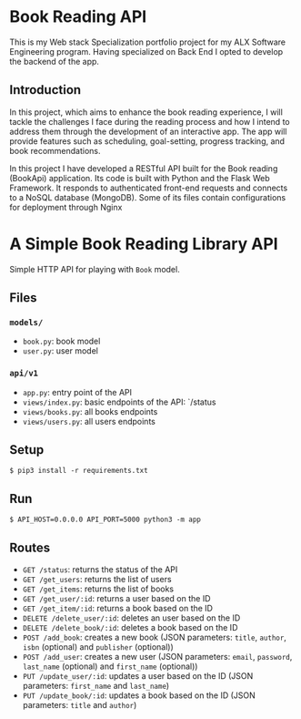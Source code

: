 # Book Reading API
This is my Web stack Specialization portfolio project for my ALX Software Engineering program. Having specialized on Back End I opted to develop the backend of the app.

## Introduction
In this project, which aims to enhance the book reading experience, I will tackle the challenges I face during the reading process and how I intend to address them through the development of an interactive app. The app will provide features such as scheduling, goal-setting, progress tracking, and book recommendations.

In this project I have developed a RESTful API built for the Book reading (BookApi) application. Its code is built with Python and the Flask Web Framework. It responds to authenticated front-end requests and connects to a NoSQL database (MongoDB). Some of its files contain configurations for deployment through Nginx


# A Simple Book Reading Library API

Simple HTTP API for playing with `Book` model.


## Files

### `models/`

- `book.py`: book model
- `user.py`: user model

### `api/v1`

- `app.py`: entry point of the API
- `views/index.py`: basic endpoints of the API: `/status
- `views/books.py`: all books endpoints
- `views/users.py`: all users endpoints


## Setup

```
$ pip3 install -r requirements.txt
```


## Run

```
$ API_HOST=0.0.0.0 API_PORT=5000 python3 -m app
```


## Routes

- `GET /status`: returns the status of the API
- `GET /get_users`: returns the list of users
- `GET /get_items`: returns the list of books
- `GET /get_user/:id`: returns a user based on the ID
- `GET /get_item/:id`: returns a book based on the ID
- `DELETE /delete_user/:id`: deletes an user based on the ID
- `DELETE /delete_book/:id`: deletes a book based on the ID
- `POST /add_book`: creates a new book (JSON parameters: `title`, `author`, `isbn` (optional) and `publisher` (optional))
- `POST /add_user`: creates a new user (JSON parameters: `email`, `password`, `last_name` (optional) and `first_name` (optional))
- `PUT /update_user/:id`: updates a user based on the ID (JSON parameters: `first_name` and `last_name`)
- `PUT /update_book/:id`: updates a book based on the ID (JSON parameters: `title` and `author`)
